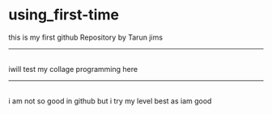 # using_first-time
this is my first github Repository by Tarun jims
<hr><br>
iwill test my collage programming here
<hr><br>
i am not so good in github 
but i try my level best as iam good
